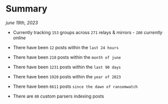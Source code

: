 
# Summary
_june 19th, 2023_

- Currently tracking `153` groups across `271` relays & mirrors - _`106` currently online_

- There have been `12` posts within the `last 24 hours`

- There have been `210` posts within the `month of june`

- There have been `1231` posts within the `last 90 days`

- There have been `1920` posts within the `year of 2023`

- There have been `6611` posts `since the dawn of ransomwatch`

- There are `80` custom parsers indexing posts
